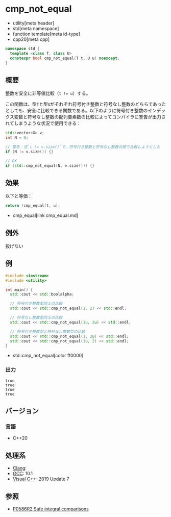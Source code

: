 # cmp_not_equal
* utility[meta header]
* std[meta namespace]
* function template[meta id-type]
* cpp20[meta cpp]

```cpp
namespace std {
  template <class T, class U>
  constexpr bool cmp_not_equal(T t, U u) noexcept;
}
```

## 概要
整数を安全に非等値比較（`t != u`）する。

この関数は、型`T`と型`U`がそれぞれ符号付き整数と符号なし整数のどちらであったとしても、安全に比較できる関数である。以下のように符号付き整数のインデックス変数と符号なし整数の配列要素数の比較によってコンパイラに警告が出力されてしまうような状況で使用できる：

```cpp
std::vector<X> v;
int N = 0;

// 警告：式`i != v.size()`で、符号付き整数と符号なし整数の間で比較しようとした
if (N != v.size()) {}

// OK
if (std::cmp_not_equal(N, v.size())) {}
```


## 効果
以下と等価：

```cpp
return !cmp_equal(t, u);
```
* cmp_equal[link cmp_equal.md]


## 例外
投げない


## 例
```cpp example
#include <iostream>
#include <utility>

int main() {
  std::cout << std::boolalpha;

  // 符号付き整数型同士の比較
  std::cout << std::cmp_not_equal(1, 2) << std::endl;

  // 符号なし整数型同士の比較
  std::cout << std::cmp_not_equal(1u, 2u) << std::endl;

  // 符号付き整数型と符号なし整数型の比較
  std::cout << std::cmp_not_equal(1, 2u) << std::endl;
  std::cout << std::cmp_not_equal(1u, 2) << std::endl;
}
```
* std::cmp_not_equal[color ff0000]

### 出力
```
true
true
true
true
```

## バージョン
### 言語
- C++20

## 処理系
- [Clang](/implementation.md#clang):
- [GCC](/implementation.md#gcc): 10.1
- [Visual C++](/implementation.md#visual_cpp): 2019 Update 7


## 参照
- [P0586R2 Safe integral comparisons](http://www.open-std.org/jtc1/sc22/wg21/docs/papers/2020/p0586r2.html)
